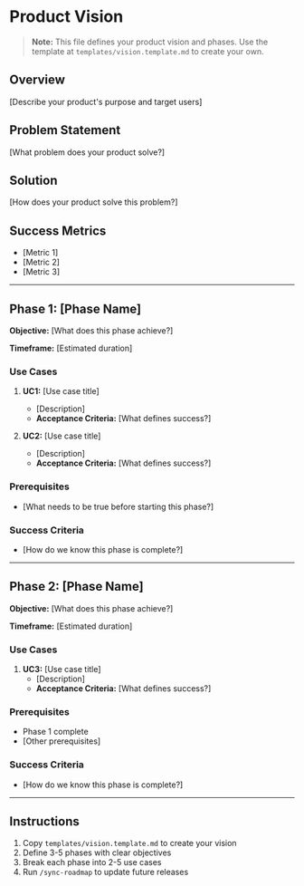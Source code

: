 # Product Vision

> **Note:** This file defines your product vision and phases. Use the template at `templates/vision.template.md` to create your own.

## Overview

[Describe your product's purpose and target users]

## Problem Statement

[What problem does your product solve?]

## Solution

[How does your product solve this problem?]

## Success Metrics

- [Metric 1]
- [Metric 2]
- [Metric 3]

---

## Phase 1: [Phase Name]

**Objective:** [What does this phase achieve?]

**Timeframe:** [Estimated duration]

### Use Cases

1. **UC1:** [Use case title]
   - [Description]
   - **Acceptance Criteria:** [What defines success?]

2. **UC2:** [Use case title]
   - [Description]
   - **Acceptance Criteria:** [What defines success?]

### Prerequisites

- [What needs to be true before starting this phase?]

### Success Criteria

- [How do we know this phase is complete?]

---

## Phase 2: [Phase Name]

**Objective:** [What does this phase achieve?]

**Timeframe:** [Estimated duration]

### Use Cases

1. **UC3:** [Use case title]
   - [Description]
   - **Acceptance Criteria:** [What defines success?]

### Prerequisites

- Phase 1 complete
- [Other prerequisites]

### Success Criteria

- [How do we know this phase is complete?]

---

## Instructions

1. Copy `templates/vision.template.md` to create your vision
2. Define 3-5 phases with clear objectives
3. Break each phase into 2-5 use cases
4. Run `/sync-roadmap` to update future releases
